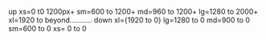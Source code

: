 up
xs=0 t0 1200px+
sm=600 to 1200+
md=960 to 1200+
lg=1280 to 2000+
xl=1920 to beyond...........
down
xl={1920 to 0}
lg=1280 to 0
md=900 to 0
sm=600 to 0
xs= 0 to 0
